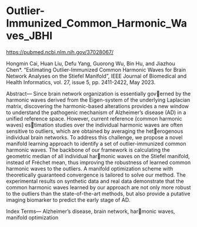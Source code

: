 # Outlier-Immunized_Common_Harmonic_Waves_JBHI

https://pubmed.ncbi.nlm.nih.gov/37028067/

Hongmin Cai, Huan Liu, Defu Yang, Guorong Wu, Bin Hu, and Jiazhou Chen*. “Estimating Outlier-Immunized Common Harmonic Waves for Brain Network Analyses on the Stiefel Manifold”, IEEE Journal of Biomedical and Health Informatics, vol. 27, issue 5, pp. 2411-2422, May 2023.

Abstract— Since brain network organization is essentially governed by the harmonic waves derived from the Eigen-system of the underlying Laplacian matrix, discovering the harmonic-based alterations provides a new window to understand the pathogenic mechanism of Alzheimer’s disease (AD) in a unified reference space. However, current reference (common harmonic waves) estimation studies over the individual harmonic waves are often sensitive to outliers, which are obtained by averaging the heterogenous individual brain networks. To address this challenge, we propose a novel manifold learning approach to identify a set of outlier-immunized common harmonic waves. The backbone of our framework is calculating the geometric median of all individual harmonic waves on the Stiefel manifold, instead of Fréchet mean, thus improving the robustness of learned common harmonic waves to the outliers. A manifold optimization scheme with theoretically guaranteed convergence is tailored to solve our method. The experimental results on synthetic data and real data demonstrate that the common harmonic waves learned by our approach are not only more robust to the outliers than the state-of-the-art methods, but also provide a putative imaging biomarker to predict the early stage of AD.

Index Terms— Alzheimer’s disease, brain network, harmonic waves, manifold optimization
